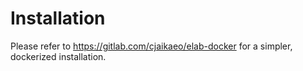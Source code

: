 Installation
============

Please refer to https://gitlab.com/cjaikaeo/elab-docker for a simpler, dockerized installation.